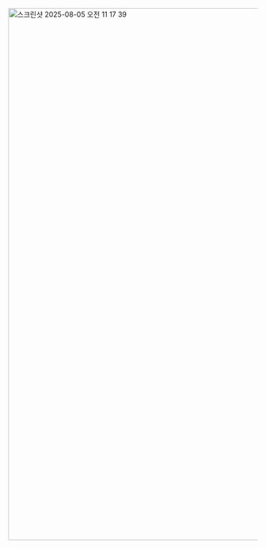 <img width="1585" height="1075" alt="스크린샷 2025-08-05 오전 11 17 39" src="https://github.com/user-attachments/assets/98fc9f86-b696-456e-96c3-2d62be64c932" />
